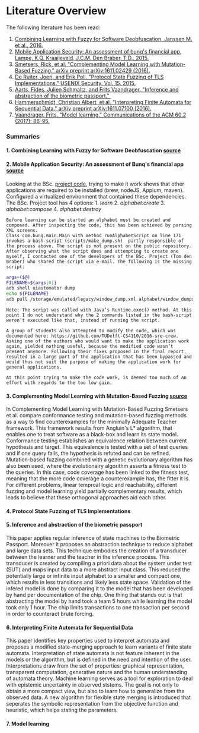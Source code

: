 # Literature Overview

The following literature has been read:

1. [Combining Learning with Fuzzy for Software Deobfuscation, Janssen M. et al., 2016.](#literature1)
2. [Mobile Application Security: An assessment of bunq's financial app, Lampe, K.Q. Kraaijeveld, J.C.M. Den Braber, T.D., 2015. ](#literature2)
3. [Smetsers, Rick, et al. "Complementing Model Learning with Mutation-Based Fuzzing." arXiv preprint arXiv:1611.02429 (2016). ](#literature3)
4. [De Ruiter, Joeri, and Erik Poll. "Protocol State Fuzzing of TLS Implementations." USENIX Security. Vol. 15. 2015.](#literature4)
5. [Aarts, Fides, Julien Schmaltz, and Frits Vaandrager. "Inference and abstraction of the biometric passport." ](#literature5)
6. [Hammerschmidt, Christian Albert, et al. "Interpreting Finite Automata for Sequential Data." arXiv preprint arXiv:1611.07100 (2016).](#literature6)
7. [Vaandrager, Frits. "Model learning." Communications of the ACM 60.2 (2017): 86-95.](#literature7)

### Summaries

#### <a id="literature1"></a> 1. Combining Learning with Fuzzy for Software Deobfuscation [source](http://repository.tudelft.nl/islandora/object/uuid:6282cd05-6ae3-4f39-adc7-1a45efe1ccce?collection=education)

#### <a id="literature2"></a> 2. Mobile Application Security: An assessment of Bunq's financial app [source](http://repository.tudelft.nl/islandora/object/uuid%3A37e87645-09a3-4ace-b9b2-dad897292ac9?collection=education)
Looking at the BSc. [project code](https://github.com/bunqcom/fsm-learner), trying to make it work shows that other applications are required to be installed (brew, nodeJS, Appium, maven). Configured a virtualized environment that contained these dependencies. The BSc. Project tool has 4 options:
    1. _learn_
    2. _alphabet:create_
    3. _alphabet:compose_
    4. _alphabet:destroy_ 

    Before learning can be started an alphabet must be created and composed. After inspecting the code, this has been achieved by parsing XML screens. 
    Class com.bunq.main.Main with method runAlphabetScript on line 171 invokes a bash-script (scripts/make_dump.sh)  partly responsible of the process above. The script is not present on the public repository. After observing what the script does and attempting to create one myself, I contacted one of the developers of the BSc. Project (Tom den Braber) who shared the script via e-mail. The following is the missing script:

```bash
args=($@)
FILENAME=${args[0]}
adb shell uiautomator dump
echo ${FILENAME}
adb pull /storage/emulated/legacy/window_dump.xml alphabet/window_dumps/$FILENAME   
```
    Note: The script was called with Java’s Runtime.exec() method. At this point I do not understand why the 2 commands listed in the bash-script weren’t executed like that, instead of running the script.
 
    A group of students also attempted to modify the code, which was documented here: https://github.com/TUDelft-CS4110/2016-sre-crew.  Asking one of the authors who would want to make the application work again, yielded nothing useful, because the modified code wasn’t present anymore. Following their fixes proposed in the final report, resulted in a large part of the application that has been bypassed and would thus not suit the purpose of making the application work for general applications. 
 
    At this point trying to make the code work, is deemed too much of an effort with regards to the too low gain.

#### <a id="literature3"></a> 3. Complementing Model Learning with Mutation-Based Fuzzing [source](https://arxiv.org/pdf/1611.02429.pdf)
In Complementing Model Learning with Mutation-Based Fuzzing Smetsers et al. compare conformance testing and mutation-based fuzzing methods as a way to find counterexamples for the minimally Adequate Teacher framework. This framework results from Angluin's L* algorithm, that enables one to treat software as a black-box and learn its state model. Conformance testing establishes an equivalence relation between current hypothesis and target. This equivalence is tested with a set of test queries and if one query fails, the hypothesis is refuted and can be refined.  Mutation-based fuzzing combined with a genetic evolutionary algorithm has also been used, where the evolutionairy algorithm asserts a fitness test to the queries. In this case, code coverage has been linked to the fitness test, meaning that the more code coverage a counterexample has, the fitter it is. For different problems, linear temproal logic and reachability, different fuzzing and model learning yield partially complementary results, which leads to believe that these orthogonal approaches aid each other.

#### <a id="literature4"></a> 4. Protocol State Fuzzing of TLS Implementations

#### <a id="literature5"></a> 5. Inference and abstraction of the biometric passport
This paper applies regular inference of state machines to the Biometric Passport. Moreover it proposes an abstraction technique to reduce alphabet and large data sets. This technique embodies the creation of a transducer between the learner and the teacher in the inference process. This transducer is created by compiling a priori data about the system under test (SUT) and maps input data to a more abstract input class. This reduced the potentially large or infinite input alphabet to a smaller and compact one, which results in less transitions and likely less state space. Validation of the infered model is done by comparing it to the model that has been developed by hand per documentation of the chip. One thing that stands out is that abstracting the model by hand took a team 5 hours while learning the model took only 1 hour. The chip limits transactions to one transaction per second in order to counteract brute forcing.

#### <a id="literature6"></a> 6. Interpreting Finite Automata for Sequential Data
This paper identifies key properties used to interpret automata and proposes a modified state-merging approach to learn variants of finite state automata. Interpretation of state automata is not feature inherent in the models or the algorithm, but is defined in the need and intention of the user. Interpretations draw from the set of properties: graphical representation, transparent computation, generative nature and the human understanding of automata theory. Machine learning serves as a tool for exploration to deal with epistemic uncertainty in observed ststems. The goal is not only to obtain a more compact view, but also to learn how to generalize from the observed data. A new algorithm for flexible state merging is introduced that seperates the symbolic representation from the objective function and heuristic, which helps stating the parameters.

####  <a id="literature7"></a> 7. Model learning
